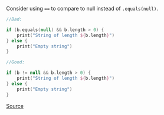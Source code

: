 Consider using `==` to compare to null instead of `.equals(null)`.
```kotlin
//Bad:

if (b.equals(null) && b.length > 0) {
    print("String of length ${b.length}")
} else {
    print("Empty string")
}

//Good:

if (b != null && b.length > 0) {
    print("String of length ${b.length}")
} else {
    print("Empty string")
}
```

[Source](https://kotlinlang.org/docs/reference/null-safety.html)